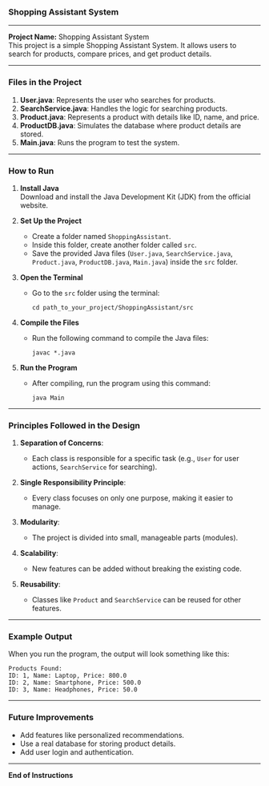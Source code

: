 ### Shopping Assistant System

---

**Project Name:** Shopping Assistant System  
This project is a simple Shopping Assistant System. It allows users to search for products, compare prices, and get product details.

---

### **Files in the Project**

1. **User.java**: Represents the user who searches for products.  
2. **SearchService.java**: Handles the logic for searching products.  
3. **Product.java**: Represents a product with details like ID, name, and price.  
4. **ProductDB.java**: Simulates the database where product details are stored.  
5. **Main.java**: Runs the program to test the system.

---

### **How to Run**

1. **Install Java**  
   Download and install the Java Development Kit (JDK) from the official website.

2. **Set Up the Project**  
   - Create a folder named `ShoppingAssistant`.  
   - Inside this folder, create another folder called `src`.  
   - Save the provided Java files (`User.java`, `SearchService.java`, `Product.java`, `ProductDB.java`, `Main.java`) inside the `src` folder.  

3. **Open the Terminal**  
   - Go to the `src` folder using the terminal:  
     ```
     cd path_to_your_project/ShoppingAssistant/src
     ```

4. **Compile the Files**  
   - Run the following command to compile the Java files:  
     ```
     javac *.java
     ```

5. **Run the Program**  
   - After compiling, run the program using this command:  
     ```
     java Main
     ```

---

### **Principles Followed in the Design**

1. **Separation of Concerns**:  
   - Each class is responsible for a specific task (e.g., `User` for user actions, `SearchService` for searching).

2. **Single Responsibility Principle**:  
   - Every class focuses on only one purpose, making it easier to manage.

3. **Modularity**:  
   - The project is divided into small, manageable parts (modules).

4. **Scalability**:  
   - New features can be added without breaking the existing code.

5. **Reusability**:  
   - Classes like `Product` and `SearchService` can be reused for other features.

---

### **Example Output**

When you run the program, the output will look something like this:  

```
Products Found:
ID: 1, Name: Laptop, Price: 800.0
ID: 2, Name: Smartphone, Price: 500.0
ID: 3, Name: Headphones, Price: 50.0
```

---

### **Future Improvements**

- Add features like personalized recommendations.  
- Use a real database for storing product details.  
- Add user login and authentication.  

---

**End of Instructions**
